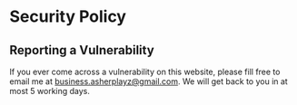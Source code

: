 # Security Policy

## Reporting a Vulnerability

If you ever come across a vulnerability on this website, please fill free to email me at business.asherplayz@gmail.com. We will get back to you in at most 5 working days.
